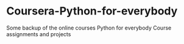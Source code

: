 # Coursera-Python-for-everybody

Some backup of the online courses
Python for everybody
Course assignments and projects
